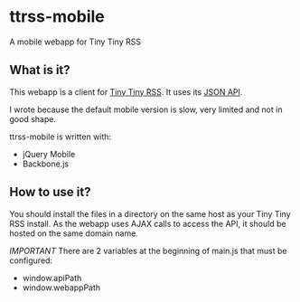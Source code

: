 ttrss-mobile
============

A mobile webapp for Tiny Tiny RSS

What is it?
-----------

This webapp is a client for [Tiny Tiny RSS](http://tt-rss.org).
It uses its [JSON API](http://tt-rss.org/redmine/projects/tt-rss/wiki/JsonApiReference).

I wrote because the default mobile version is slow, very limited and not in good shape.

ttrss-mobile is written with:
 * jQuery Mobile
 * Backbone.js

How to use it?
--------------

You should install the files in a directory on the same host as your Tiny Tiny RSS install. As the webapp uses AJAX calls to access the API, it should be hosted on the same domain name.

*IMPORTANT*
There are 2 variables at the beginning of main.js that must be configured:
 * window.apiPath
 * window.webappPath
